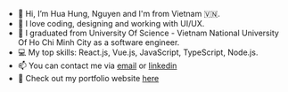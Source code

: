 - 👋 Hi, I’m Hua Hung, Nguyen and I'm from Vietnam 🇻🇳.
- 👀 I love coding, designing and working with UI/UX.
- 🌱 I graduated from University Of Science - Vietnam National University Of Ho Chi Minh City as a software engineer.
- 💻 My top skills: React.js, Vue.js, JavaScript, TypeScript, Node.js.
- 📫 You can contact me via [email](huahung.nguyen01@gmail.com) or [linkedin](https://www.linkedin.com/in/huahung-nguyen/)
- 🔗 Check out my portfolio website [here](https://nhhung.netlify.app/)

<!---
huahungnguyen121/huahungnguyen121 is a ✨ special ✨ repository because its `README.md` (this file) appears on your GitHub profile.
You can click the Preview link to take a look at your changes.
--->
